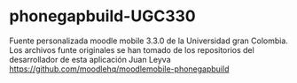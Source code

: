 # phonegapbuild-UGC330
Fuente personalizada moodle mobile 3.3.0 de la Universidad gran Colombia.
Los archivos funte originales se han tomado de los repositorios del desarrollador de esta aplicación Juan Leyva https://github.com/moodlehq/moodlemobile-phonegapbuild

